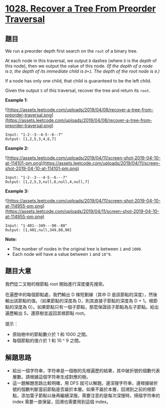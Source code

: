 # [1028. Recover a Tree From Preorder Traversal](https://leetcode.com/problems/recover-a-tree-from-preorder-traversal/)


## 題目

We run a preorder depth first search on the `root` of a binary tree.

At each node in this traversal, we output `D` dashes (where `D` is the *depth* of this node), then we output the value of this node. *(If the depth of a node is `D`, the depth of its immediate child is `D+1`. The depth of the root node is `0`.)*

If a node has only one child, that child is guaranteed to be the left child.

Given the output `S` of this traversal, recover the tree and return its `root`.

**Example 1:**

![https://assets.leetcode.com/uploads/2019/04/08/recover-a-tree-from-preorder-traversal.png](https://assets.leetcode.com/uploads/2019/04/08/recover-a-tree-from-preorder-traversal.png)

    Input: "1-2--3--4-5--6--7"
    Output: [1,2,5,3,4,6,7]

**Example 2:**

![https://assets.leetcode.com/uploads/2019/04/11/screen-shot-2019-04-10-at-114101-pm.png](https://assets.leetcode.com/uploads/2019/04/11/screen-shot-2019-04-10-at-114101-pm.png)

    Input: "1-2--3---4-5--6---7"
    Output: [1,2,5,3,null,6,null,4,null,7]

**Example 3:**

![https://assets.leetcode.com/uploads/2019/04/11/screen-shot-2019-04-10-at-114955-pm.png](https://assets.leetcode.com/uploads/2019/04/11/screen-shot-2019-04-10-at-114955-pm.png)

    Input: "1-401--349---90--88"
    Output: [1,401,null,349,88,90]

**Note:**

- The number of nodes in the original tree is between `1` and `1000`.
- Each node will have a value between `1` and `10^9`.

## 題目大意

我們從二叉樹的根節點 root 開始進行深度優先搜索。

在遍歷中的每個節點處，我們輸出 D 條短劃線（其中 D 是該節點的深度），然後輸出該節點的值。（如果節點的深度為 D，則其直接子節點的深度為 D + 1。根節點的深度為 0）。如果節點只有一個子節點，那麼保證該子節點為左子節點。給出遍歷輸出 S，還原樹並返回其根節點 root。


提示：

- 原始樹中的節點數介於 1 和 1000 之間。
- 每個節點的值介於 1 和 10 ^ 9 之間。


## 解題思路

- 給出一個字符串，字符串是一個樹的先根遍歷的結果，其中破折號的個數代表層數。請根據這個字符串生成對應的樹。
- 這一題解題思路比較明確，用 DFS 就可以解題。邊深搜字符串，邊根據破折號的個數判斷當前節點是否屬於本層。如果不屬於本層，回溯到之前的根節點，添加葉子節點以後再繼續深搜。需要注意的是每次深搜時，掃描字符串的 index 需要一直保留，回溯也需要用到這個 index。
